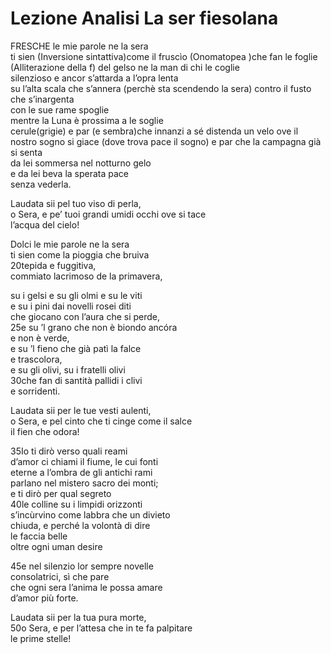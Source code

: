 # Lezione Analisi La ser fiesolana

FRESCHE le mie parole ne la sera  
ti sien (Inversione sintattiva)come il fruscìo (Onomatopea )che fan le foglie  (Alliterazione della f)
del gelso ne la man di chi le coglie  
silenzioso e ancor s’attarda a l’opra lenta  
su l’alta scala che s’annera (perchè sta scendendo la sera) 
contro il fusto che s’inargenta  
con le sue rame spoglie  
mentre la Luna è prossima a le soglie  
cerule(grigie) e par (e sembra)che innanzi a sé distenda un velo ove il nostro sogno si giace (dove trova pace il sogno) 
e par che la campagna già si senta  
da lei sommersa nel notturno gelo  
e da lei beva la sperata pace  
senza vederla.  
  
Laudata sii pel tuo viso di perla,  
o Sera, e pe’ tuoi grandi umidi occhi ove si tace  
l’acqua del cielo!  
  
Dolci le mie parole ne la sera  
ti sien come la pioggia che bruiva  
20tepida e fuggitiva,  
commiato lacrimoso de la primavera,


su i gelsi e su gli olmi e su le viti  
e su i pini dai novelli rosei diti  
che giocano con l’aura che si perde,  
25e su ’l grano che non è biondo ancóra  
e non è verde,  
e su ’l fieno che già patì la falce  
e trascolora,  
e su gli olivi, su i fratelli olivi  
30che fan di santità pallidi i clivi  
e sorridenti.  
  
Laudata sii per le tue vesti aulenti,  
o Sera, e pel cinto che ti cinge come il salce  
il fien che odora!  
  
35Io ti dirò verso quali reami  
d’amor ci chiami il fiume, le cui fonti  
eterne a l’ombra de gli antichi rami  
parlano nel mistero sacro dei monti;  
e ti dirò per qual segreto  
40le colline su i limpidi orizzonti  
s’incùrvino come labbra che un divieto  
chiuda, e perché la volontà di dire  
le faccia belle  
oltre ogni uman desire

45e nel silenzio lor sempre novelle  
consolatrici, sì che pare  
che ogni sera l’anima le possa amare  
d’amor più forte.  
  
Laudata sii per la tua pura morte,  
50o Sera, e per l’attesa che in te fa palpitare  
le prime stelle!
<!--stackedit_data:
eyJoaXN0b3J5IjpbMTY0Nzk3NzY4MiwtMjQxNjg2NTAwXX0=
-->